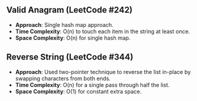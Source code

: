 ## Valid Anagram (LeetCode #242)
- **Approach**: Single hash map approach.
- **Time Complexity**: O(n) to touch each item in the string at least once.
- **Space Complexity**: O(n) for single hash map.


## Reverse String (LeetCode #344)
- **Approach**: Used two-pointer technique to reverse the list in-place by swapping characters from both ends.
- **Time Complexity**: O(n) for a single pass through half the list.
- **Space Complexity**: O(1) for constant extra space.

